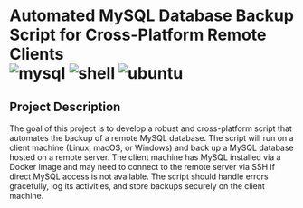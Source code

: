 # Automated MySQL Database Backup Script for Cross-Platform Remote Clients <br> ![mysql](https://img.shields.io/badge/MySQL-005C84?style=for-the-badge&logo=mysql&logoColor=white) ![shell](https://img.shields.io/badge/Shell_Script-121011?style=for-the-badge&logo=gnu-bash&logoColor=white) ![ubuntu](https://img.shields.io/badge/Ubuntu-E95420?style=for-the-badge&logo=ubuntu&logoColor=white)

## Project Description
The goal of this project is to develop a robust and cross-platform script that automates the backup of a remote MySQL database. The script will run on a client machine (Linux, macOS, or Windows) and back up a MySQL database hosted on a remote server. The client machine has MySQL installed via a Docker image and may need to connect to the remote server via SSH if direct MySQL access is not available. The script should handle errors gracefully, log its activities, and store backups securely on the client machine.